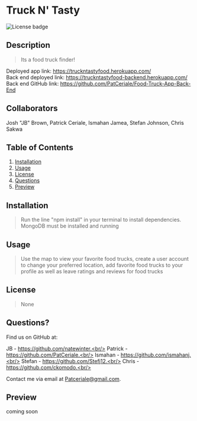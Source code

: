 # **Truck N' Tasty**

![License badge](https://img.shields.io/badge/license-None-success)

## **Description**

> Its a food truck finder!

Deployed app link: https://truckntastyfood.herokuapp.com/ <br/>
Back end deployed link: https://truckntastyfood-backend.herokuapp.com/<br/>
Back end GitHub link: https://github.com/PatCeriale/Food-Truck-App-Back-End

## **Collaborators**

Josh "JB" Brown, Patrick Ceriale, Ismahan Jamea, Stefan Johnson, Chris Sakwa

## **Table of Contents**

1. [Installation](#installation)
1. [Usage](#usage)
1. [License](#license)
1. [Questions](#questions)
1. [Preview](#preview)

## **Installation**

> Run the line "npm install" in your terminal to install dependencies. MongoDB must be installed and running

## **Usage**

> Use the map to view your favorite food trucks, create a user account to change your preferred location, add favorite food trucks to your profile as well as leave ratings and reviews for food trucks

## **License**

> None

## **Questions?**

Find us on GitHub at:

JB - https://github.com/natewinter.<br/>
Patrick - https://github.com/PatCeriale.<br/>
Ismahan - https://github.com/ismahanj.<br/>
Stefan - https://github.com/Stefj12.<br/>
Chris - https://github.com/ckomodo.<br/>

Contact me via email at Patceriale@gmail.com.

## **Preview**

coming soon
